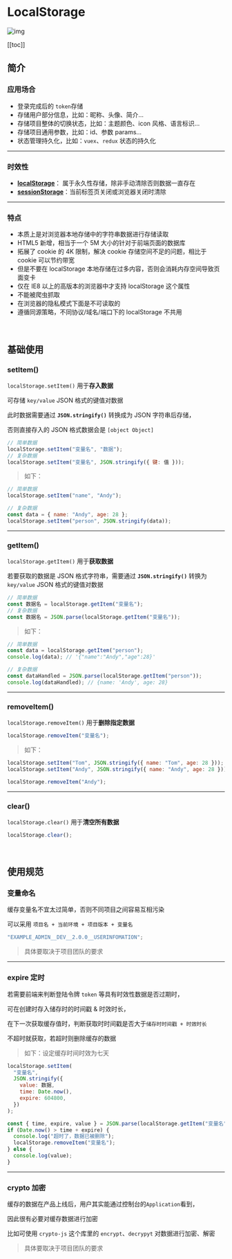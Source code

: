 # LocalStorage

![img](https://miro.medium.com/max/1200/1*4u22wYW7VxZXkTK97ItceA.jpeg)

[[toc]]

## 简介

### 应用场合

- 登录完成后的 `token`存储
- 存储用户部分信息，比如：昵称、头像、简介...
- 存储项目整体的切换状态，比如：主题颜色、icon 风格、语言标识...
- 存储项目通用参数，比如：id、参数 params...
- 状态管理持久化，比如：`vuex`、`redux` 状态的持久化

---

### 时效性

- **[localStorage](https://blaxberry.github.io/vuepress-studynotes/notes/front/JavaScript/WebStorage/LocalStorage.html)**： 属于永久性存储，除非手动清除否则数据一直存在
- **[sessionStorage](https://blaxberry.github.io/vuepress-studynotes/notes/front/JavaScript/WebStorage/SessionStorage.html)**：当前标签页关闭或浏览器关闭时清除

---

### 特点

- 本质上是对浏览器本地存储中的字符串数据进行存储读取
- HTML5 新增，相当于一个 5M 大小的针对于前端页面的数据库
- 拓展了 cookie 的 4K 限制，解决 cookie 存储空间不足的问题，相比于 cookie 可以节约带宽
- 但是不要在 localStorage 本地存储在过多内容，否则会消耗内存空间导致页面变卡
- 仅在 IE8 以上的高版本的浏览器中才支持 localStorage 这个属性
- 不能被爬虫抓取
- 在浏览器的隐私模式下面是不可读取的
- 遵循同源策略，不同协议/域名/端口下的 localStorage 不共用

<br/>

## 基础使用

### setItem()

`localStorage.setItem()` 用于**存入数据**

可存储 `key/value` JSON 格式的键值对数据

此时数据需要通过 **`JSON.stringify()`** 转换成为 JSON 字符串后存储，

否则直接存入的 JSON 格式数据会是 `[object Object]`

```js
// 简单数据
localStorage.setItem("变量名", "数据");
// 复杂数据
localStorage.setItem("变量名", JSON.stringify({ 键: 值 }));
```

> 如下：

```js
// 简单数据
localStorage.setItem("name", "Andy");

// 复杂数据
const data = { name: "Andy", age: 28 };
localStorage.setItem("person", JSON.stringify(data));
```

---

### getItem()

`localStorage.getItem()` 用于**获取数据**

若要获取的数据是 JSON 格式字符串，需要通过 **`JSON.stringify()`** 转换为 `key/value` JSON 格式的键值对数据

```js
// 简单数据
const 数据名 = localStorage.getItem("变量名");
// 复杂数据
const 数据名 = JSON.parse(localStorage.getItem("变量名"));
```

> 如下：

```js
// 简单数据
const data = localStorage.getItem("person");
console.log(data); // '{"name":"Andy","age":28}'

// 复杂数据
const dataHandled = JSON.parse(localStorage.getItem("person"));
console.log(dataHandled); // {name: 'Andy', age: 28}
```

---

### removeItem()

`localStorage.removeItem()` 用于**删除指定数据**

```js
localStorage.removeItem("变量名");
```

> 如下：

```js
localStorage.setItem("Tom", JSON.stringify({ name: "Tom", age: 28 }));
localStorage.setItem("Andy", JSON.stringify({ name: "Andy", age: 28 }));

localStorage.removeItem("Andy");
```

---

### clear()

`localStorage.clear()` 用于**清空所有数据**

```js
localStorage.clear();
```

<br/>

## 使用规范

### 变量命名

缓存变量名不宜太过简单，否则不同项目之间容易互相污染

可以采用 `项目名 + 当前环境 + 项目版本 + 变量名`

```js
"EXAMPLE_ADMIN__DEV__2.0.0__USERINFOMATION";
```

> 具体要取决于项目团队的要求

---

### expire 定时

若需要前端来判断登陆令牌 `token` 等具有时效性数据是否过期时，

可在创建时存入储存时的时间戳 & 时效时长，

在下一次获取缓存值时，判断获取时时间戳是否大于`储存时时间戳 + 时效时长`

不超时就获取，若超时则删除缓存的数据

> 如下：设定缓存时间时效为七天

```js
localStorage.setItem(
  "变量名",
  JSON.stringify({
    value: 数据,
    time: Date.now(),
    expire: 604800,
  })
);

const { time, expire, value } = JSON.parse(localStorage.getItem("变量名"));
if (Date.now() > time + expire) {
  console.log("超时了，数据已被删除");
  localStorage.removeItem("变量名");
} else {
  console.log(value);
}
```

---

### crypto 加密

缓存的数据在产品上线后，用户其实能通过控制台的`Application`看到，

因此很有必要对缓存数据进行加密

比如可使用 `crypto-js` 这个库里的 `encrypt`、`decrypyt` 对数据进行加密、解密

> 具体要取决于项目团队的要求
